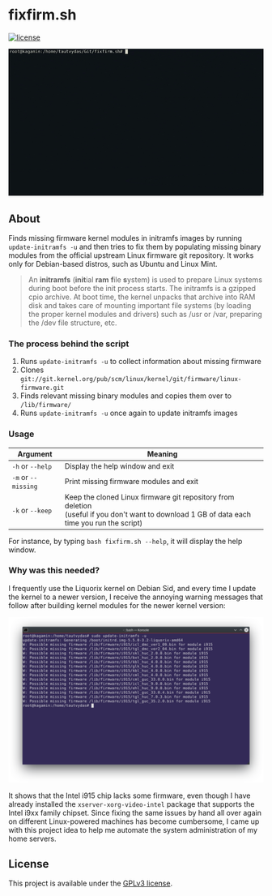 # fixfirm.sh

[![license](https://img.shields.io/badge/License-GPLv3-blue.svg)](LICENSE)

![FixFirm-preview](docs/fixfirm_preview.gif)

## About

Finds missing firmware kernel modules in initramfs images by running `update-initramfs -u` and then tries to fix them by populating missing binary modules from the official upstream Linux firmware git repository. It works only for Debian-based distros, such as Ubuntu and Linux Mint.

> An **initramfs** (**init**ial **ram** **f**ile **s**ystem) is used to prepare Linux systems during boot before the init process starts. The initramfs is a gzipped cpio archive. At boot time, the kernel unpacks that archive into RAM disk and takes care of mounting important file systems (by loading the proper kernel modules and drivers) such as /usr or /var, preparing the /dev file structure, etc.

### The process behind the script

1.   Runs `update-initramfs -u` to collect information about missing firmware
2.   Clones `git://git.kernel.org/pub/scm/linux/kernel/git/firmware/linux-firmware.git`
3.   Finds relevant missing binary modules and copies them over to `/lib/firmware/`
4.   Runs `update-initramfs -u` once again to update initramfs images

### Usage

| Argument            | Meaning                                                      |
| ------------------- | ------------------------------------------------------------ |
| `-h` or `--help`    | Display the help window and exit                             |
| `-m` or `--missing` | Print missing firmware modules and exit                      |
| `-k` or `--keep`    | Keep the cloned Linux firmware git repository from deletion<br />(useful if you don't want to download 1 GB of data each time you run the script) |

For instance, by typing `bash fixfirm.sh --help`, it will display the help window.

### Why was this needed?

I frequently use the Liquorix kernel on Debian Sid, and every time I update the kernel to a newer version, I receive the annoying warning messages that follow after building kernel modules for the newer kernel version:

![missing-modules](docs/missing_modules.png)

It shows that the Intel i915 chip lacks some firmware, even though I have already installed the `xserver-xorg-video-intel` package that supports the Intel i9xx family chipset. Since fixing the same issues by hand all over again on different Linux-powered machines has become cumbersome, I came up with this project idea to help me automate the system administration of my home servers.

## License

This project is available under the [GPLv3 license](LICENSE).
